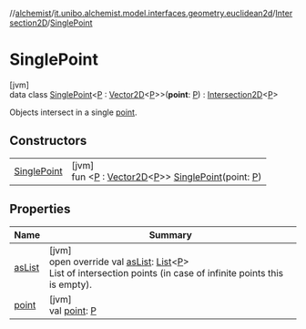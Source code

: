//[alchemist](../../../../index.md)/[it.unibo.alchemist.model.interfaces.geometry.euclidean2d](../../index.md)/[Intersection2D](../index.md)/[SinglePoint](index.md)

# SinglePoint

[jvm]\
data class [SinglePoint](index.md)<[P](index.md) : [Vector2D](../../../it.unibo.alchemist.model.interfaces.geometry/-vector2-d/index.md)<[P](index.md)>>(**point**: [P](index.md)) : [Intersection2D](../index.md)<[P](index.md)> 

Objects intersect in a single [point](point.md).

## Constructors

| | |
|---|---|
| [SinglePoint](-single-point.md) | [jvm]<br>fun <[P](index.md) : [Vector2D](../../../it.unibo.alchemist.model.interfaces.geometry/-vector2-d/index.md)<[P](index.md)>> [SinglePoint](-single-point.md)(point: [P](index.md)) |

## Properties

| Name | Summary |
|---|---|
| [asList](as-list.md) | [jvm]<br>open override val [asList](as-list.md): [List](https://kotlinlang.org/api/latest/jvm/stdlib/kotlin.collections/-list/index.html)<[P](index.md)><br>List of intersection points (in case of infinite points this is empty). |
| [point](point.md) | [jvm]<br>val [point](point.md): [P](index.md) |
